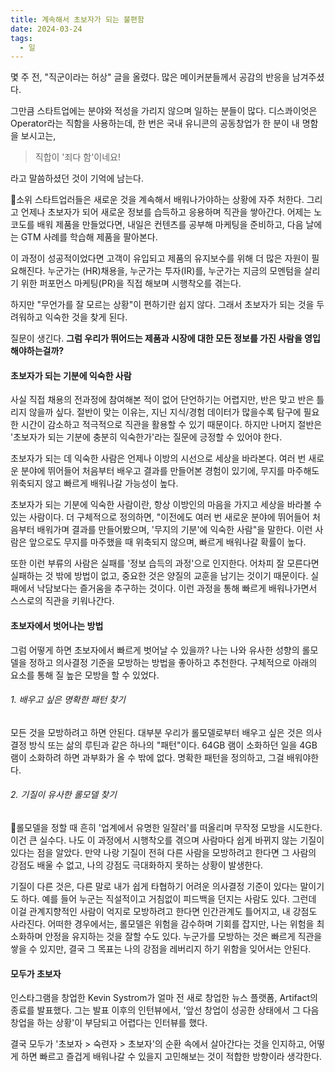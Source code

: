 ```yaml
---
title: 계속해서 초보자가 되는 불편함
date: 2024-03-24
tags:
  - 일
---
```

몇 주 전, "직군이라는 허상" 글을 올렸다. 많은 메이커분들께서 공감의 반응을 남겨주셨다.

그만큼 스타트업에는 분야와 적성을 가리지 않으며 일하는 분들이 많다. 디스콰이엇은 Operator라는 직함을 사용하는데, 한 번은 국내 유니콘의 공동창업가 한 분이 내 명함을 보시고는,
> 직합이 '죄다 함'이네요!

라고 말씀하셨던 것이 기억에 남는다.

소위 스타트업러들은 새로운 것을 계속해서 배워나가야하는 상황에 자주 처한다. 그리고 언제나 초보자가 되어 새로운 정보를 습득하고 응용하며 직관을 쌓아간다. 어제는 노코도를 배워 제품을 만들었다면, 내일은 컨텐츠를 공부해 마케팅을 준비하고, 다음 날에는 GTM 사례를 학습해 제품을 팔아본다.

이 과정이 성공적이었다면 고객이 유입되고 제품의 유지보수를 위해 더 많은 자원이 필요해진다. 누군가는 (HR)채용을, 누군가는 투자(IR)를, 누군가는 지금의 모멘텀을 살리기 위한 퍼포먼스 마케팅(PR)을 직접 해보며 시행착오를 겪는다. 

하지만 "무언가를 잘 모르는 상황"이 편하기란 쉽지 않다. 그래서 초보자가 되는 것을 두려워하고 익숙한 것을 찾게 된다.

질문이 생긴다. **그럼 우리가 뛰어드는 제품과 시장에 대한 모든 정보를 가진 사람을 영입해야하는걸까?**


#### 초보자가 되는 기분에 익숙한 사람
사실 직접 채용의 전과정에 참여해본 적이 없어 단언하기는 어렵지만, 반은 맞고 반은 틀리지 않을까 싶다. 절반이 맞는 이유는, 지닌 지식/경험 데이터가 많을수록 탐구에 필요한 시간이 감소하고 적극적으로 직관을 활용할 수 있기 때문이다. 하지만 나머지 절반은 '초보자가 되는 기분에 충분히 익숙한가'라는 질문에 긍정할 수 있어야 한다.

초보자가 되는 데 익숙한 사람은 언제나 이방의 시선으로 세상을 바라본다. 여러 번 새로운 분야에 뛰어들어 처음부터 배우고 결과를 만들어본 경험이 있기에, 무지를 마주해도 위축되지 않고 빠르게 배워나갈 가능성이 높다.

초보자가 되는 기분에 익숙한 사람이란, 항상 이방인의 마음을 가지고 세상을 바라볼 수 있는 사람이다. 더 구체적으로 정의하면, "이전에도 여러 번 새로운 분야에 뛰어들어 처음부터 배워가며 결과를 만들어봤으며, '무지의 기분'에 익숙한 사람"을 말한다. 이런 사람은 앞으로도 무지를 마주했을 때 위축되지 않으며, 빠르게 배워나갈 확률이 높다.

또한 이런 부류의 사람은 실패를 '정보 습득의 과정'으로 인지한다. 어차피 잘 모른다면 실패하는 것 밖에 방법이 없고, 중요한 것은 양질의 교훈을 남기는 것이기 때문이다. 실패에서 낙담보다는 즐거움을 추구하는 것이다. 이런 과정을 통해 빠르게 배워나가면서 스스로의 직관을 키워나간다.


#### 초보자에서 벗어나는 방법
그럼 어떻게 하면 초보자에서 빠르게 벗어날 수 있을까? 나는 나와 유사한 성향의 롤모델을 정하고 의사결정 기준을 모방하는 방법을 좋아하고 추천한다. 구체적으로 아래의 요소를 통해 질 높은 모방을 할 수 있었다.
###### 1. 배우고 싶은 명확한 패턴 찾기
모든 것을 모방하려고 하면 안된다. 대부분 우리가 롤모델로부터 배우고 싶은 것은 의사결정 방식 또는 삶의 루틴과 같은 하나의 "패턴"이다. 64GB 램이 소화하던 일을 4GB 램이 소화하려 하면 과부화가 올 수 밖에 없다. 명확한 패턴을 정의하고, 그걸 배워야한다.

###### 2. 기질이 유사한 롤모델 찾기
롤모델을 정할 때 흔히 '업계에서 유명한 일잘러'를 떠올리며 무작정 모방을 시도한다. 이건 큰 실수다. 나도 이 과정에서 시행착오를 겪으며 사람마다 쉽게 바뀌지 않는 기질이 있다는 점을 알았다. 만약 나랑 기질이 전혀 다른 사람을 모방하려고 한다면 그 사람의 강점도 배울 수 없고, 나의 강점도 극대화하지 못하는 상황이 발생한다.

기질이 다른 것은, 다른 말로 내가 쉽게 타협하기 어려운 의사결정 기준이 있다는 말이기도 하다. 예를 들어 누군는 직설적이고 거침없이 피드백을 던지는 사람도 있다. 그런데 이걸 관계지향적인 사람이 억지로 모방하려고 한다면 인간관계도 틀어지고, 내 강점도 사라진다. 어떠한 경우에서는, 롤모델은 위험을 감수하며 기회를 잡지만, 나는 위험을 최소화하며 안정을 유지하는 것을 잘할 수도 있다. 누군가를 모방하는 것은 빠르게 직관을 쌓을 수 있지만, 결국 그 목표는 나의 강점을 레버리지 하기 위함을 잊어서는 안된다.

#### 모두가 초보자
인스타그램을 창업한 Kevin Systrom가 얼마 전 새로 창업한 뉴스 플랫폼, Artifact의 종료를 발표했다. 그는 발표 이후의 인턴뷰에서, '앞선 창업이 성공한 상태에서 그 다음 창업을 하는 상황'이 부담되고 어렵다는 인터뷰를 했다. 

결국 모두가 '초보자 > 숙련자 > 초보자'의 순환 속에서 살아간다는 것을 인지하고, 어떻게 하면 빠르고 즐겁게 배워나갈 수 있을지 고민해보는 것이 적합한 방향이라 생각한다.

